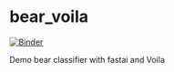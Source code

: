 # bear_voila

[![Binder](https://mybinder.org/badge_logo.svg)](https://mybinder.org/v2/gh/fmcalcagno/appTest1/HEAD?urlpath=%2Fvoila%2Frender%2Fbear_classifier.ipynb)

Demo bear classifier with fastai and Voila

